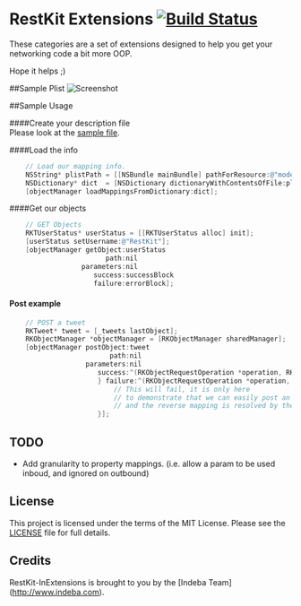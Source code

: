 # RestKit Extensions [![Build Status](https://travis-ci.org/CocoaPods/Specs.png?branch=master)](https://travis-ci.org/CocoaPods/Specs)

These categories are a set of extensions designed to help you get your networking code a bit more OOP.

Hope it helps ;)



##Sample Plist
![Screenshot](http://cl.ly/image/2h1c1c2Y3g36/Screen%20Shot%202014-03-18%20at%205.27.18%20PM.png "Example of model plist")


##Sample Usage

####Create your description file <br>
Please look at the [sample file](RestkitExtensions/modelMapping.plist).

####Load the info
```  objective-c
    // Load our mapping info.
    NSString* plistPath = [[NSBundle mainBundle] pathForResource:@"modelMapping" ofType:@"plist"];
    NSDictionary* dict  = [NSDictionary dictionaryWithContentsOfFile:plistPath];
    [objectManager loadMappingsFromDictionary:dict];
```


####Get our objects
```  objective-c
    // GET Objects
    RKTUserStatus* userStatus = [[RKTUserStatus alloc] init];
    [userStatus setUsername:@"RestKit"];
    [objectManager getObject:userStatus
                        path:nil
                  parameters:nil
                     success:successBlock
                     failure:errorBlock];
```

#### Post example
``` objective-c
    // POST a tweet
    RKTweet* tweet = [_tweets lastObject];
    RKObjectManager *objectManager = [RKObjectManager sharedManager];
    [objectManager postObject:tweet
                         path:nil
                   parameters:nil
                      success:^(RKObjectRequestOperation *operation, RKMappingResult *mappingResult) {
                      } failure:^(RKObjectRequestOperation *operation, NSError *error) {
                          // This will fail, it is only here
                          // to demonstrate that we can easily post an object
                          // and the reverse mapping is resolved by the extension.
                      }];

```

## TODO

 * Add granularity to property mappings. (i.e. allow a param to be used inboud, and ignored on outbound)

## License

This project is licensed under the terms of the MIT License. Please see the [LICENSE](LICENSE) file for full details.

## Credits

RestKit-InExtensions is brought to you by the [Indeba Team] (http://www.indeba.com).

